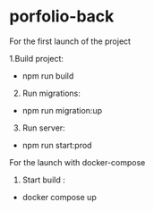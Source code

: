# porfolio-back

For the first launch of the project

1.Build project:

-   npm run build

2. Run migrations:

-   npm run migration:up

3. Run server:

-   npm run start:prod

For the launch with docker-compose

1. Start build :

-   docker compose up
